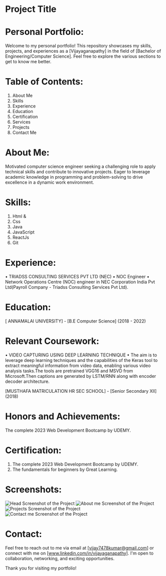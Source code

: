 
# Project Title

# Personal Portfolio:

  Welcome to my personal portfolio! This repository showcases my skills, projects, and experiences as a [Vijayaganapathy] in the field of [Bachelor of Engineering/Computer Science]. Feel free to explore the various sections to get to know me better.

# Table of Contents:

 1. About Me
 2. Skills
 3. Experience
 4. Education
 5. Certification
 6. Services
 7. Projects
 8. Contact Me

# About Me:

 Motivated computer science engineer seeking a challenging role to apply
 technical skills and contribute to innovative projects. Eager to leverage
 academic knowledge in programming and problem-solving to drive excellence
 in a dynamic work environment.

# Skills:

 1. Html &
 2. Css
 3. Java  
 4. JavaScript
 5. ReactJs
 6. Git

# Experience:

 • TRIADSS CONSULTING SERVICES PVT LTD (NEC)
 • NOC Engineer
 • Network Operations Centre (NOC) engineer in NEC Corporation India Pvt Ltd(Payroll Company - Triadss Consulting Services Pvt Ltd).

# Education:

[ ANNAMALAI UNIVERSITY] - [B.E Computer Science] (2018 - 2022)

# Relevant Coursework:

• VIDEO CAPTURING USING DEEP LEARNING TECHNIQUE
 • The aim is to leverage deep learning techniques and the capabilities of the
   Keras tool to extract meaningful information from video data, enabling various
   video analysis tasks.The tools are pretrained VGG16 and MSVD from
   Microsoft.Then captions are generated by LSTM/RNN along with encoder
   decoder architecture.

[MUSTHAFA MATRICULATION HR SEC SCHOOL] - [Senior Secondary XII] (2018)

# Honors and Achievements:

 The complete 2023 Web Development Bootcamp by UDEMY.

# Certification:

1. The complete 2023 Web Development Bootcamp by UDEMY.
2. The fundamentals for beginners by Great Learning.

# Screenshots:

![Head Screenshot of the Project](<images/Screenshot 1.png>)
![About me Screenshot of the Project](<images/Screenshot 2.png>)
![Projects Screenshot of the Project](<images/Screenshot 3.png>)
![Contact me Screenshot of the Project](<images/Screenshot 4.png>)

# Contact:

Feel free to reach out to me via email at [vijay7478kumar@gmail.com] or connect with me on [www.linkedin.com/in/vijayaganapathy]. I'm open to collaboration, networking, and exciting opportunities.

Thank you for visiting my portfolio!



